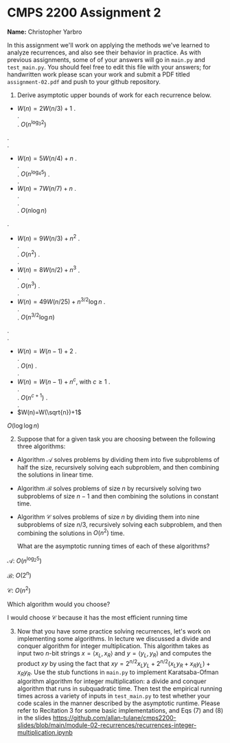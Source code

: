 # CMPS 2200 Assignment 2

**Name:** Christopher Yarbro

In this assignment we'll work on applying the methods we've learned to analyze recurrences, and also see their behavior
in practice. As with previous
assignments, some of of your answers will go in `main.py` and `test_main.py`. You
should feel free to edit this file with your answers; for handwritten
work please scan your work and submit a PDF titled `assignment-02.pdf`
and push to your github repository.


1. Derive asymptotic upper bounds of work for each recurrence below.
  * $W(n)=2W(n/3)+1$
.  
.  
.  $O(n^{\log_3 2})$

.  
.  
  * $W(n)=5W(n/4)+n$
.  
.  
.  $O(n^{\log_4 5})$
.  
.  
  * $W(n)=7W(n/7)+n$
.  
.  
.  
.   $O(n \log n)$

.  
  * $W(n)=9W(n/3)+n^2$
.  
.  
.  $O(n^2)$
.  
.  
  * $W(n)=8W(n/2)+n^3$
.  
.  
.  $O(n^3)$
.  
.  
  * $W(n)=49W(n/25)+n^{3/2}\log n$
.  
.  
.  $O(n^{3/2}\log n)$

.  
.  
  * $W(n)=W(n-1)+2$
.  
.  
.  $O(n)$
.  
.  
  * $W(n)= W(n-1)+n^c$, with $c\geq 1$
.  
.  
.  $O(n^{c+1})$
.  
.  
  * $W(n)=W(\sqrt{n})+1$

$O(\log\log n)$


2. Suppose that for a given task you are choosing between the following three algorithms:

  * Algorithm $\mathcal{A}$ solves problems by dividing them into
      five subproblems of half the size, recursively solving each
      subproblem, and then combining the solutions in linear time.
    
  * Algorithm $\mathcal{B}$ solves problems of size $n$ by
      recursively solving two subproblems of size $n-1$ and then
      combining the solutions in constant time.
    
  * Algorithm $\mathcal{C}$ solves problems of size $n$ by dividing
      them into nine subproblems of size $n/3$, recursively solving
      each subproblem, and then combining the solutions in $O(n^2)$
      time.

    What are the asymptotic running times of each of these algorithms?
   

$\mathcal{A}$: $O(n^{\log_2 5})$

$\mathcal{B}$: $O(2^n)$

$\mathcal{C}$: $O(n^2)$

   Which algorithm would you choose?

   I would choose $\mathcal{C}$ because it has the most efficient running time

3. Now that you have some practice solving recurrences, let's work on
  implementing some algorithms. In lecture we discussed a divide and
  conquer algorithm for integer multiplication. This algorithm takes
  as input two $n$-bit strings $x = \langle x_L, x_R\rangle$ and
  $y=\langle y_L, y_R\rangle$ and computes the product $xy$ by using
  the fact that $xy = 2^{n/2}x_Ly_L + 2^{n/2}(x_Ly_R+x_Ry_L) +
  x_Ry_R.$ Use the
  stub functions in `main.py` to implement Karatsaba-Ofman algorithm algorithm for integer
  multiplication: a divide and conquer algorithm that runs in
  subquadratic time. Then test the empirical running times across a
  variety of inputs in `test_main.py` to test whether your code scales in the manner
  described by the asymptotic runtime. Please refer to Recitation 3 for some basic implementations, and Eqs (7) and (8) in the slides https://github.com/allan-tulane/cmps2200-slides/blob/main/module-02-recurrences/recurrences-integer-multiplication.ipynb
 
 


